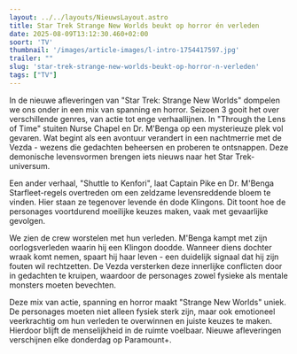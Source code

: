 ```yaml
---
layout: ../../layouts/NieuwsLayout.astro
title: Star Trek Strange New Worlds beukt op horror én verleden
date: 2025-08-09T13:12:30.460+02:00
soort: 'TV'
thumbnail: '/images/article-images/l-intro-1754417597.jpg'
trailer: ""
slug: 'star-trek-strange-new-worlds-beukt-op-horror-n-verleden'
tags: ["TV"]
---
```


In de nieuwe afleveringen van "Star Trek: Strange New Worlds" dompelen we ons
onder in een mix van spanning en horror. Seizoen 3 gooit het over verschillende
genres, van actie tot enge verhaallijnen. In "Through the Lens of Time" stuiten
Nurse Chapel en Dr. M'Benga op een mysterieuze plek vol gevaren. Wat begint als
een avontuur verandert in een nachtmerrie met de Vezda - wezens die gedachten
beheersen en proberen te ontsnappen. Deze demonische levensvormen brengen iets
nieuws naar het Star Trek-universum.

Een ander verhaal, "Shuttle to Kenfori", laat Captain Pike en Dr. M'Benga
Starfleet-regels overtreden om een zeldzame levensreddende bloem te vinden. Hier
staan ze tegenover levende én dode Klingons. Dit toont hoe de personages
voortdurend moeilijke keuzes maken, vaak met gevaarlijke gevolgen.

We zien de crew worstelen met hun verleden. M'Benga kampt met zijn
oorlogsverleden waarin hij een Klingon doodde. Wanneer diens dochter wraak komt
nemen, spaart hij haar leven - een duidelijk signaal dat hij zijn fouten wil
rechtzetten. De Vezda versterken deze innerlijke conflicten door in gedachten te
kruipen, waardoor de personages zowel fysieke als mentale monsters moeten
bevechten.

Deze mix van actie, spanning en horror maakt "Strange New Worlds" uniek. De
personages moeten niet alleen fysiek sterk zijn, maar ook emotioneel
veerkrachtig om hun verleden te overwinnen en juiste keuzes te maken. Hierdoor
blijft de menselijkheid in de ruimte voelbaar. Nieuwe afleveringen verschijnen
elke donderdag op Paramount+.